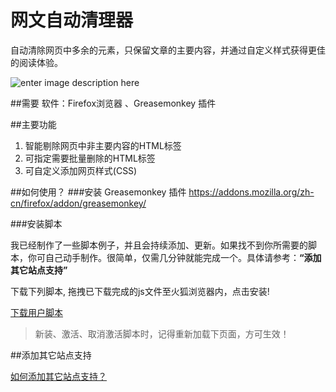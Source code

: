 # 网文自动清理器
自动清除网页中多余的元素，只保留文章的主要内容，并通过自定义样式获得更佳的阅读体验。

![enter image description here](https://raw.githubusercontent.com/webpatch/Web-Page-Cleaner/master/screenshot/preview.gif)

##需要
软件：Firefox浏览器 、Greasemonkey 插件  

##主要功能

1. 智能剔除网页中非主要内容的HTML标签
2. 可指定需要批量删除的HTML标签
3. 可自定义添加网页样式(CSS)

##如何使用？
###安装 Greasemonkey 插件
https://addons.mozilla.org/zh-cn/firefox/addon/greasemonkey/

###安装脚本

我已经制作了一些脚本例子，并且会持续添加、更新。如果找不到你所需要的脚本，你可自己动手制作。很简单，仅需几分钟就能完成一个。具体请参考：**“添加其它站点支持”**

下载下列脚本, 拖拽已下载完成的js文件至火狐浏览器内，点击安装!

[ 下载用户脚本](https://github.com/webpatch/Web-Page-Cleaner/tree/master/user%20script)

> 新装、激活、取消激活脚本时，记得重新加载下页面，方可生效！

##添加其它站点支持

[如何添加其它站点支持？](https://github.com/webpatch/Web-Page-Cleaner/wiki/%E6%B7%BB%E5%8A%A0%E5%85%B6%E5%AE%83%E7%AB%99%E7%82%B9%E6%94%AF%E6%8C%81)
